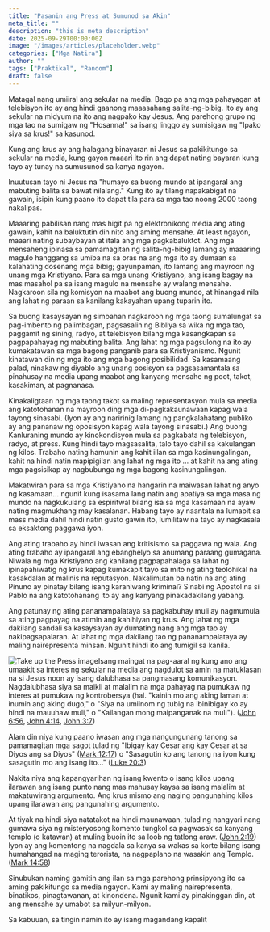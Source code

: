 ```yaml
---
title: "Pasanin ang Press at Sumunod sa Akin"
meta_title: ""
description: "this is meta description"
date: 2025-09-29T00:00:00Z
image: "/images/articles/placeholder.webp"
categories: ["Mga Natira"]
author: ""
tags: ["Praktikal", "Random"]
draft: false
---
```


Matagal nang umiiral ang sekular na media. Bago pa ang mga pahayagan at telebisyon ito ay ang hindi gaanong maaasahang salita-ng-bibig. Ito ay ang sekular na midyum na ito ang nagpako kay Jesus. Ang parehong grupo ng mga tao na sumigaw ng "Hosanna!" sa isang linggo ay sumisigaw ng "Ipako siya sa krus!" sa kasunod.  
  
Kung ang krus ay ang halagang binayaran ni Jesus sa pakikitungo sa sekular na media, kung gayon maaari ito rin ang dapat nating bayaran kung tayo ay tunay na sumusunod sa kanya ngayon.  
  
Inuutusan tayo ni Jesus na "humayo sa buong mundo at ipangaral ang mabuting balita sa bawat nilalang." Kung ito ay tilang napakabigat na gawain, isipin kung paano ito dapat tila para sa mga tao noong 2000 taong nakalipas.  
  
Maaaring pabilisan nang mas higit pa ng elektronikong media ang ating gawain, kahit na baluktutin din nito ang aming mensahe. At least ngayon, maaari nating subaybayan at itala ang mga pagkabaluktot. Ang mga mensaheng ipinasa sa pamamagitan ng salita-ng-bibig lamang ay maaaring magulo hanggang sa umiba na sa oras na ang mga ito ay dumaan sa kalahating dosenang mga bibig; gayunpaman, ito lamang ang mayroon ng unang mga Kristiyano. Para sa mga unang Kristiyano, ang isang bagay na mas masahol pa sa isang magulo na mensahe ay walang mensahe. Nagkaroon sila ng komisyon na maabot ang buong mundo, at hinangad nila ang lahat ng paraan sa kanilang kakayahan upang tuparin ito.  
  
Sa buong kasaysayan ng simbahan nagkaroon ng mga taong sumalungat sa pag-imbento ng palimbagan, pagsasalin ng Bibliya sa wika ng mga tao, paggamit ng sining, radyo, at telebisyon bilang mga kasangkapan sa pagpapahayag ng mabuting balita. Ang lahat ng mga pagsulong na ito ay kumakatawan sa mga bagong panganib para sa Kristiyanismo. Ngunit kinatawan din ng mga ito ang mga bagong posibilidad. Sa kasamaang palad, ninakaw ng diyablo ang unang posisyon sa pagsasamantala sa pinahusay na media upang maabot ang kanyang mensahe ng poot, takot, kasakiman, at pagnanasa.  
  
Kinakaligtaan ng mga taong takot sa maling representasyon mula sa media ang katotohanan na mayroon ding mga di-pagkakaunawaan kapag wala tayong sinasabi. (Iyon ay ang naririnig lamang ng pangkalahatang publiko ay ang pananaw ng oposisyon kapag wala tayong sinasabi.) Ang buong Kanluraning mundo ay kinokondisyon mula sa pagkabata ng telebisyon, radyo, at press. Kung hindi tayo magsasalita, talo tayo dahil sa kakulangan ng kilos. Trabaho nating hamunin ang kahit iilan sa mga kasinungalingan, kahit na hindi natin mapipigilan ang lahat ng mga ito ... at kahit na ang ating mga pagsisikap ay nagbubunga ng mga bagong kasinungalingan.  
  
Makatwiran para sa mga Kristiyano na hangarin na maiwasan lahat ng anyo ng kasamaan… ngunit kung isasama lang natin ang apatiya sa mga masa ng mundo na nagkukulang sa espiritwal bilang isa sa mga kasamaan na ayaw nating magmukhang may kasalanan. Habang tayo ay naantala na lumapit sa mass media dahil hindi natin gusto gawin ito, lumilitaw na tayo ay nagkasala sa eksaktong paggawa iyon.  
  
Ang ating trabaho ay hindi iwasan ang kritisismo sa paggawa ng wala. Ang ating trabaho ay ipangaral ang ebanghelyo sa anumang paraang gumagana. Niwala ng mga Kristiyano ang kanilang pagpapahalaga sa lahat ng ipinapahiwatig ng krus kapag kumakapit tayo sa mito ng ating teolohikal na kasakdalan at malinis na reputasyon. Nakalimutan ba natin na ang ating Pinuno ay pinatay bilang isang karaniwang kriminal? Sinabi ng Apostol na si Pablo na ang katotohanang ito ay ang kanyang pinakadakilang yabang.  
  
Ang patunay ng ating pananampalataya sa pagkabuhay muli ay nagmumula sa ating pagpayag na atimin ang kahihiyan ng krus. Ang lahat ng mga dakilang sandali sa kasaysayan ay dumating nang ang mga tao ay nakipagsapalaran. At lahat ng mga dakilang tao ng pananampalataya ay maling nairepresenta minsan. Ngunit hindi ito ang tumigil sa kanila.  
  
![Take up the Press image](/images/Language_pics/Fillipino_pics/Take_up_the_Press_image.png)Isang maingat na pag-aaral ng kung ano ang umaakit sa interes ng sekular na media ang nagdulot sa amin na matuklasan na si Jesus noon ay isang dalubhasa sa pangmasang komunikasyon. Nagdalubhasa siya sa maikli at malalim na mga pahayag na pumukaw ng interes at pumukaw ng kontrobersya (hal. "kainin mo ang aking laman at inumin ang aking dugo," o "Siya na umiinom ng tubig na ibinibigay ko ay hindi na mauuhaw muli," o "Kailangan mong maipanganak na muli"). ([John 6:56](http://www.biblegateway.com/passage/index.php?search=John+6%3A56;&version=50;&interface=print "Read John 6:56"), [John 4:14](http://www.biblegateway.com/passage/index.php?search=John+4%3A14;&version=50;&interface=print "Read John 4:14"), [John 3:7](http://www.biblegateway.com/passage/index.php?search=John+3%3A7;&version=50;&interface=print "Read John 3:7"))  
  
Alam din niya kung paano iwasan ang mga nangungunang tanong sa pamamagitan mga sagot tulad ng "Ibigay kay Cesar ang kay Cesar at sa Diyos ang sa Diyos" ([Mark 12:17](http://www.biblegateway.com/passage/index.php?search=Mark+12%3A17;&version=50;&interface=print "Read Mark 12:17")) o "Sasagutin ko ang tanong na iyon kung sasagutin mo ang isang ito..." ([Luke 20:3](http://www.biblegateway.com/passage/index.php?search=Luke+20%3A3;&version=50;&interface=print "Read Luke 20:3"))  
  
Nakita niya ang kapangyarihan ng isang kwento o isang kilos upang ilarawan ang isang punto nang mas mahusay kaysa sa isang malalim at makatuwirang argumento. Ang krus mismo ang naging pangunahing kilos upang ilarawan ang pangunahing argumento.  
  
At tiyak na hindi siya natatakot na hindi maunawaan, tulad ng nangyari nang gumawa siya ng misteryosong komento tungkol sa pagwasak sa kanyang templo (o katawan) at muling buoin ito sa loob ng tatlong araw. ([John 2:19](http://www.biblegateway.com/passage/index.php?search=John+2%3A19;&version=50;&interface=print "Read John 2:19")) Iyon ay ang komentong na nagdala sa kanya sa wakas sa korte bilang isang humahangad na maging terorista, na nagpaplano na wasakin ang Templo. ([Mark 14:58](http://www.biblegateway.com/passage/index.php?search=Mark+14%3A58;&version=50;&interface=print "Read Mark 14:58"))  
  
Sinubukan naming gamitin ang ilan sa mga parehong prinsipyong ito sa aming pakikitungo sa media ngayon. Kami ay maling nairepresenta, binatikos, pinagtawanan, at kinondena. Ngunit kami ay pinakinggan din, at ang mensahe ay umabot sa milyun-milyon.  
  
Sa kabuuan, sa tingin namin ito ay isang magandang kapalit
